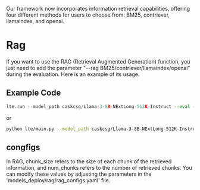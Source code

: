 Our framework now incorporates information retrieval capabilities, offering four different methods for users to choose from: BM25, contriever, llamaindex, and openai. 
# Rag
If you want to use the RAG (Retrieval Augmented Generation) function, you just need to add the parameter "--rag BM25/contriever/llamaindex/openai" during the evaluation. Here is an example of its usage.
## Example Code
```python
lte.run --model_path caskcsg/Llama-3-8B-NExtLong-512K-Instruct --eval --benchmark_configs tasks/Faithfulness/L_CiteEval/L_CiteEval_Data.yaml --device 0,1 --save_tag "tag" --rag BM25 
```
or
```bash
python lte/main.py --model_path caskcsg/Llama-3-8B-NExtLong-512K-Instruct --eval --benchmark_configs tasks/Faithfulness/L_CiteEval/L_CiteEval_Data.yaml --device 0,1 --save_tag "tag" --rag BM25 
```
## congfigs
In RAG, chunk_size refers to the size of each chunk of the retrieved information, and num_chunks refers to the number of retrieved chunks. You can modify these values by adjusting the parameters in the 'models_deploy/rag/rag_configs.yaml' file.



